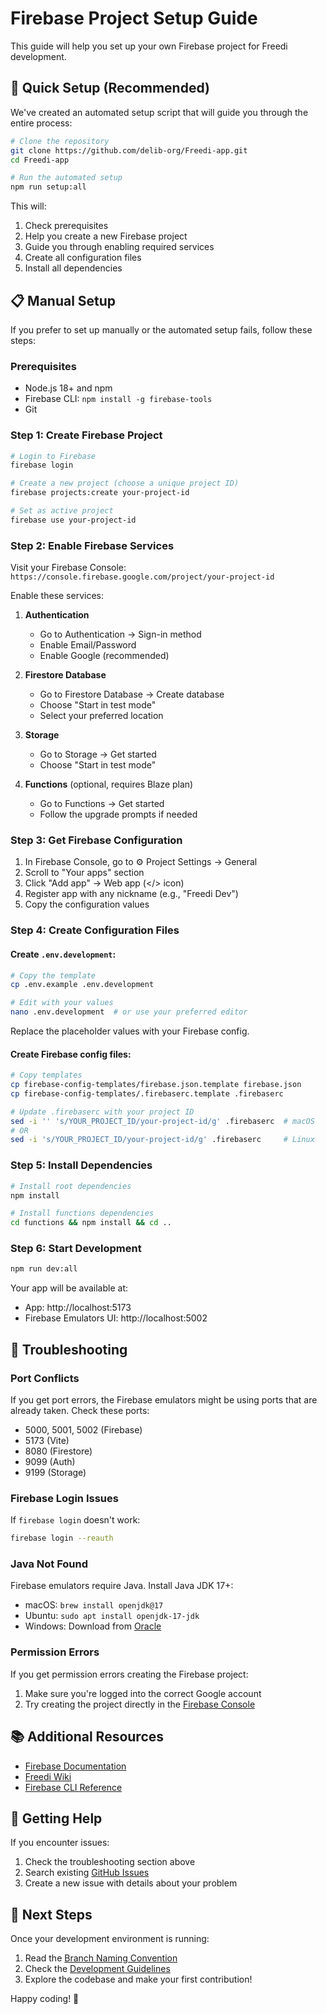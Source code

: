 # Firebase Project Setup Guide

This guide will help you set up your own Firebase project for Freedi development.

## 🚀 Quick Setup (Recommended)

We've created an automated setup script that will guide you through the entire process:

```bash
# Clone the repository
git clone https://github.com/delib-org/Freedi-app.git
cd Freedi-app

# Run the automated setup
npm run setup:all
```

This will:
1. Check prerequisites
2. Help you create a new Firebase project
3. Guide you through enabling required services
4. Create all configuration files
5. Install all dependencies

## 📋 Manual Setup

If you prefer to set up manually or the automated setup fails, follow these steps:

### Prerequisites

- Node.js 18+ and npm
- Firebase CLI: `npm install -g firebase-tools`
- Git

### Step 1: Create Firebase Project

```bash
# Login to Firebase
firebase login

# Create a new project (choose a unique project ID)
firebase projects:create your-project-id

# Set as active project
firebase use your-project-id
```

### Step 2: Enable Firebase Services

Visit your Firebase Console: `https://console.firebase.google.com/project/your-project-id`

Enable these services:

1. **Authentication**
   - Go to Authentication → Sign-in method
   - Enable Email/Password
   - Enable Google (recommended)

2. **Firestore Database**
   - Go to Firestore Database → Create database
   - Choose "Start in test mode"
   - Select your preferred location

3. **Storage**
   - Go to Storage → Get started
   - Choose "Start in test mode"

4. **Functions** (optional, requires Blaze plan)
   - Go to Functions → Get started
   - Follow the upgrade prompts if needed

### Step 3: Get Firebase Configuration

1. In Firebase Console, go to ⚙️ Project Settings → General
2. Scroll to "Your apps" section
3. Click "Add app" → Web app (</> icon)
4. Register app with any nickname (e.g., "Freedi Dev")
5. Copy the configuration values

### Step 4: Create Configuration Files

#### Create `.env.development`:

```bash
# Copy the template
cp .env.example .env.development

# Edit with your values
nano .env.development  # or use your preferred editor
```

Replace the placeholder values with your Firebase config.

#### Create Firebase config files:

```bash
# Copy templates
cp firebase-config-templates/firebase.json.template firebase.json
cp firebase-config-templates/.firebaserc.template .firebaserc

# Update .firebaserc with your project ID
sed -i '' 's/YOUR_PROJECT_ID/your-project-id/g' .firebaserc  # macOS
# OR
sed -i 's/YOUR_PROJECT_ID/your-project-id/g' .firebaserc     # Linux
```

### Step 5: Install Dependencies

```bash
# Install root dependencies
npm install

# Install functions dependencies
cd functions && npm install && cd ..
```

### Step 6: Start Development

```bash
npm run dev:all
```

Your app will be available at:
- App: http://localhost:5173
- Firebase Emulators UI: http://localhost:5002

## 🔧 Troubleshooting

### Port Conflicts

If you get port errors, the Firebase emulators might be using ports that are already taken. Check these ports:
- 5000, 5001, 5002 (Firebase)
- 5173 (Vite)
- 8080 (Firestore)
- 9099 (Auth)
- 9199 (Storage)

### Firebase Login Issues

If `firebase login` doesn't work:
```bash
firebase login --reauth
```

### Java Not Found

Firebase emulators require Java. Install Java JDK 17+:
- macOS: `brew install openjdk@17`
- Ubuntu: `sudo apt install openjdk-17-jdk`
- Windows: Download from [Oracle](https://www.oracle.com/java/technologies/downloads/)

### Permission Errors

If you get permission errors creating the Firebase project:
1. Make sure you're logged into the correct Google account
2. Try creating the project directly in the [Firebase Console](https://console.firebase.google.com)

## 📚 Additional Resources

- [Firebase Documentation](https://firebase.google.com/docs)
- [Freedi Wiki](https://github.com/delib-org/delib-5/wiki)
- [Firebase CLI Reference](https://firebase.google.com/docs/cli)

## 🤝 Getting Help

If you encounter issues:
1. Check the troubleshooting section above
2. Search existing [GitHub Issues](https://github.com/delib-org/Freedi-app/issues)
3. Create a new issue with details about your problem

## 🎯 Next Steps

Once your development environment is running:
1. Read the [Branch Naming Convention](./Branch-naming-convention.md)
2. Check the [Development Guidelines](./CLAUDE.md)
3. Explore the codebase and make your first contribution!

Happy coding! 🚀
